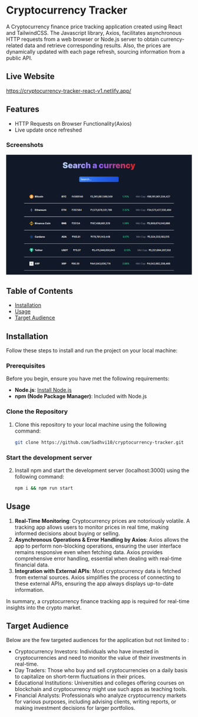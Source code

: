 # Cryptocurrency Tracker

A Cryptocurrency finance price tracking application created using React and TailwindCSS. The Javascript library, Axios, facilitates asynchronous HTTP requests from a web browser or Node.js server to obtain currency-related data and retrieve corresponding results. Also, the prices are dynamically updated with each page refresh, sourcing information from a public API.

## Live Website

https://cryptocurrency-tracker-react-v1.netlify.app/

## Features

- HTTP Requests on Browser Functionality(Axios)
- Live update once refreshed

### Screenshots

![Crypto Currency](crypto-currency.png)

## Table of Contents

- [Installation](#installation)
- [Usage](#usage)
- [Target Audience](#target-audience)

## Installation

Follow these steps to install and run the project on your local machine:

### Prerequisites

Before you begin, ensure you have met the following requirements:

- **Node.js**: [Install Node.js](https://nodejs.org/)
- **npm (Node Package Manager)**: Included with Node.js

### Clone the Repository

1. Clone this repository to your local machine using the following command:

   ```bash
   git clone https://github.com/Sadhvi10/cryptocurrency-tracker.git

### Start the development server

2. Install npm and start the development server (localhost:3000) using the following command:

   ```bash
   npm i && npm run start

## Usage

1. **Real-Time Monitoring**: Cryptocurrency prices are notoriously volatile. A tracking app allows users to monitor prices in real time, making informed decisions about buying or selling.
2. **Asynchronous Operations & Error Handling by Axios**: Axios allows the app to perform non-blocking operations, ensuring the user interface remains responsive even when fetching data. Axios provides comprehensive error handling, essential when dealing with real-time financial data.
3. **Integration with External APIs**: Most cryptocurrency data is fetched from external sources. Axios simplifies the process of connecting to these external APIs, ensuring the app always displays up-to-date information.

In summary, a cryptocurrency finance tracking app is required for real-time insights into the crypto market. 

## Target Audience

Below are the few targeted audiences for the application but not limited to :

- Cryptocurrency Investors: Individuals who have invested in cryptocurrencies and need to monitor the value of their investments in real-time.
- Day Traders: Those who buy and sell cryptocurrencies on a daily basis to capitalize on short-term fluctuations in their prices.
- Educational Institutions: Universities and colleges offering courses on blockchain and cryptocurrency might use such apps as teaching tools.
- Financial Analysts: Professionals who analyze cryptocurrency markets for various purposes, including advising clients, writing reports, or making investment decisions for larger portfolios.



